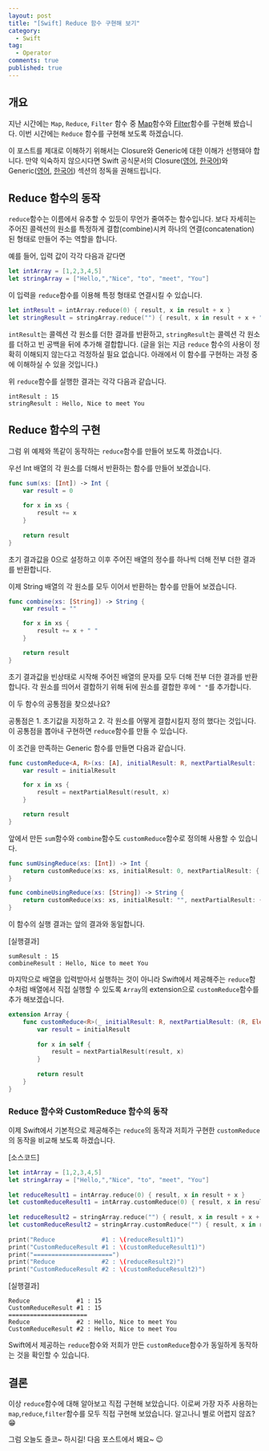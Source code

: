 ```yaml
---
layout: post
title: "[Swift] Reduce 함수 구현해 보기"
category: 
  - Swift
tag:
  - Operator
comments: true
published: true
---
```


## 개요
지난 시간에는 `Map`, `Reduce`, `Filter` 함수 중 [Map](https://jusung.github.io/swift/Map-함수-구현해-보기/)함수와 [Filter](https://jusung.github.io/swift/Filter-함수-구현해-보기/)함수를 구현해 봤습니다. 이번 시간에는 `Reduce` 함수를 구현해 보도록 하겠습니다.

이 포스트를 제대로 이해하기 위해서는 Closure와 Generic에 대한 이해가 선행돼야 합니다. 만약 익숙하지 않으시다면 Swift 공식문서의 Closure([영어](https://docs.swift.org/swift-book/LanguageGuide/Closures.html), [한국어](https://jusung.gitbook.io/the-swift-language-guide/untitled-4))와 Generic([영어](https://docs.swift.org/swift-book/LanguageGuide/Generics.html), [한국어](https://jusung.gitbook.io/the-swift-language-guide/untitled-18)) 섹션의 정독을 권해드립니다.

## Reduce 함수의 동작
`reduce`함수는 이름에서 유추할 수 있듯이 무언가 줄여주는 함수입니다. 보다 자세히는 주어진 콜렉션의 원소를 특정하게 결합(combine)시켜 하나의 연결(concatenation)된 형태로 만들어 주는 역할을 합니다.

예를 들어, 입력 값이 각각 다음과 같다면 

```swift
let intArray = [1,2,3,4,5]
let stringArray = ["Hello,","Nice", "to", "meet", "You"]
```

이 입력을 `reduce`함수를 이용해 특정 형태로 연결시킬 수 있습니다.

```swift
let intResult = intArray.reduce(0) { result, x in result + x }
let stringResult = stringArray.reduce("") { result, x in result + x + " "}
```

`intResult`는 콜렉션 각 원소를 더한 결과를 반환하고, `stringResult`는 콜렉션 각 원소를 더하고 빈 공백을 뒤에 추가해 결합합니다. (글을 읽는 지금 `reduce` 함수의 사용이 정확히 이해되지 않는다고 걱정하실 필요 없습니다. 아래에서 이 함수를 구현하는 과정 중에 이해하실 수 있을 것입니다.)

위 `reduce`함수를 실행한 결과는 각각 다음과 같습니다.

```
intResult : 15
stringResult : Hello, Nice to meet You 
```

## Reduce 함수의 구현

그럼 위 예제와 똑같이 동작하는 `reduce`함수를 만들어 보도록 하겠습니다.

우선 Int 배열의 각 원소를 더해서 반환하는 함수를 만들어 보겠습니다.

```swift
func sum(xs: [Int]) -> Int {
    var result = 0
    
    for x in xs {
        result += x
    }
    
    return result
}
```

초기 결과값을 0으로 설정하고 이후 주어진 배열의 정수를 하나씩 더해 전부 더한 결과를 반환합니다.

이제 String 배열의 각 원소를 모두 이어서 반환하는 함수를 만들어 보겠습니다.

```swift
func combine(xs: [String]) -> String {
    var result = ""

    for x in xs {
        result += x + " "
    }

    return result
}
```

초기 결과값을 빈상태로 시작해 주어진 배열의 문자를 모두 더해 전부 더한 결과를 반환합니다. 각 원소를 띄어서 결합하기 위해 뒤에 원소를 결합한 후에 `" "`를 추가합니다.

이 두 함수의 공통점을 찾으셨나요? 

공통점은 1. 초기값을 지정하고 2. 각 원소를 어떻게 결합시킬지 정의 했다는 것입니다. 이 공통점을 뽑아내 구현하면 `reduce`함수를 만들 수 있습니다.

이 조건을 만족하는 Generic 함수를 만들면 다음과 같습니다.

```swift
func customReduce<A, R>(xs: [A], initialResult: R, nextPartialResult: (R, A) -> R) -> R {
    var result = initialResult

    for x in xs {
        result = nextPartialResult(result, x)
    }

    return result
}
```

앞에서 만든 `sum`함수와 `combine`함수도 `customReduce`함수로 정의해 사용할 수 있습니다.

```swift
func sumUsingReduce(xs: [Int]) -> Int {
    return customReduce(xs: xs, initialResult: 0, nextPartialResult: { result, x in result + x })
}

func combineUsingReduce(xs: [String]) -> String {
    return customReduce(xs: xs, initialResult: "", nextPartialResult: { result, x in result + x + " " })
}
```

이 함수의 실행 결과는 앞의 결과와 동일합니다.

[실행결과]

```
sumResult : 15
combineResult : Hello, Nice to meet You 
```

마지막으로 배열을 입력받아서 실행하는 것이 아니라 Swift에서 제공해주는 `reduce`함수처럼 배열에서 직접 실행할 수 있도록 `Array`의 extension으로 `customReduce`함수를 추가 해보겠습니다.

```swift
extension Array {
    func customReduce<R>(_ initialResult: R, nextPartialResult: (R, Element) -> R) -> R {
        var result = initialResult
        
        for x in self {
            result = nextPartialResult(result, x)
        }
        
        return result
    }
}
```

### Reduce 함수와 CustomReduce 함수의 동작

이제 Swift에서 기본적으로 제공해주는 `reduce`의 동작과 저희가 구현한 `customReduce`의 동작을 비교해 보도록 하겠습니다.

[소스코드]

```swift
let intArray = [1,2,3,4,5]
let stringArray = ["Hello,","Nice", "to", "meet", "You"]
    
let reduceResult1 = intArray.reduce(0) { result, x in result + x }
let customReduceResult1 = intArray.customReduce(0) { result, x in result + x }
    
let reduceResult2 = stringArray.reduce("") { result, x in result + x + " " }
let customReduceResult2 = stringArray.customReduce("") { result, x in result + x + " " }
    
print("Reduce             #1 : \(reduceResult1)")
print("CustomReduceResult #1 : \(customReduceResult1)")
print("======================")
print("Reduce             #2 : \(reduceResult2)")
print("CustomReduceResult #2 : \(customReduceResult2)")
```

[실행결과]

```
Reduce             #1 : 15
CustomReduceResult #1 : 15
======================
Reduce             #2 : Hello, Nice to meet You 
CustomReduceResult #2 : Hello, Nice to meet You 
```

Swift에서 제공하는 `reduce`함수와 저희가 만든 `customReduce`함수가 동일하게 동작하는 것을 확인할 수 있습니다.

## 결론
이상 `reduce`함수에 대해 알아보고 직접 구현해 보았습니다. 이로써 가장 자주 사용하는 `map`,`reduce`,`filter`함수를 모두 직접 구현해 보았습니다. 알고나니 별로 어렵지 않죠? 😁

그럼 오늘도 즐코~ 하시길! 다음 포스트에서 봬요~ 😉

